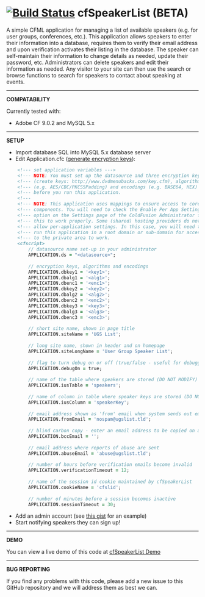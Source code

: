 [![Build Status](https://travis-ci.org/TeamCFAdvance/cfSpeakerList.png?branch=master)](https://travis-ci.org/TeamCFAdvance/cfSpeakerList)
cfSpeakerList (BETA)
=====================

A simple CFML application for managing a list of available speakers (e.g. for user groups, conferences, etc.). This application allows speakers to enter their information into a database, requires them to verify their email address and upon verification activates their listing in the database. The speaker can self-maintain their information to change details as needed, update their password, etc. Administrators can delete speakers and edit their information as needed. Any visitor to your site can then use the search or browse functions to search for speakers to contact about speaking at events.

--------

**COMPATABILITY**

Currently tested with:

* Adobe CF 9.0.2 and MySQL 5.x

--------

**SETUP**

* Import database SQL into MySQL 5.x database server
* Edit Application.cfc   ([generate encryption keys](http://www.dvdmenubacks.com/key.cfm)):

```ColdFusion
	<!--- set application variables --->
	<!--- NOTE: You must set up the datasource and three encryption keys  --->
	<!--- (create keys: http://www.dvdmenubacks.com/key.cfm), algorithms  --->
	<!--- (e.g. AES/CBC/PKCS5Padding) and encodings (e.g. BASE64, HEX)    --->
	<!--- before you run this application.                                --->
	<!---                                                                 --->
	<!--- NOTE: This application uses mappings to ensure access to core   --->
	<!--- components. You will need to check the Enable Per App Settings  --->
	<!--- option on the Settings page of the ColdFusion Administrator for --->
	<!--- this to work properly. Some (shared) hosting providers do not   --->
	<!--- allow per-application settings. In this case, you will need to  --->
	<!--- run this application in a root domain or sub-domain for access  --->
	<!--- to the private area to work.                                    --->
	<cfscript>
	    // datasource name set-up in your administrator
        APPLICATION.ds = "<datasource>";
    
        // encryption keys, algorithms and encodings
		APPLICATION.dbkey1 = '<key1>';
		APPLICATION.dbalg1 = '<alg1>';
		APPLICATION.dbenc1 = '<enc1>';
		APPLICATION.dbkey2 = '<key2>';
		APPLICATION.dbalg2 = '<alg2>';
		APPLICATION.dbenc2 = '<enc2>';
		APPLICATION.dbkey3 = '<key3>';
		APPLICATION.dbalg3 = '<alg3>';
		APPLICATION.dbenc3 = '<enc3>';
		
		// short site name, shown in page title
		APPLICATION.siteName = 'UGS List';
		
		// long site name, shown in header and on homepage
		APPLICATION.siteLongName = 'User Group Speaker List';
		
		// flag to turn debug on or off (true/false - useful for debugging, turn off for production)
		APPLICATION.debugOn = true;
		
		// name of the table where speakers are stored (DO NOT MODIFY)
		APPLICATION.iusTable = 'speakers';
		
		// name of column in table where speaker keys are stored (DO NOT MODIFY)
		APPLICATION.iusColumn = 'speakerKey';
		
		// email address shown as 'from' email when system sends out emails
		APPLICATION.fromEmail = 'nospam@ugslist.tld';
		
		// blind carbon copy - enter an email address to be copied on all email sent by the system
		APPLICATION.bccEmail = '';
		
		// email address where reports of abuse are sent
		APPLICATION.abuseEmail = 'abuse@ugslist.tld';
		
		// number of hours before verification emails become invalid
		APPLICATION.verificationTimeout = 12;
		
		// name of the session id cookie maintained by cfSpeakerList
		APPLICATION.cookieName = 'cfslid';
		
		// number of minutes before a session becomes inactive
		APPLICATION.sessionTimeout = 30; 
```

* Add an admin account (see [this gist](https://gist.github.com/ddspringle/9335942) for an example)
* Start notifying speakers they can sign up!

--------

**DEMO**

You can view a live demo of this code at [cfSpeakerList Demo](http://ugslist.dvdmenubacks.com)

--------

**BUG REPORTING**

If you find any problems with this code, please add a new issue to this GitHub repository and we will address them as best we can.


